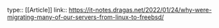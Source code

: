 type:: [[Article]]
link:: https://it-notes.dragas.net/2022/01/24/why-were-migrating-many-of-our-servers-from-linux-to-freebsd/
